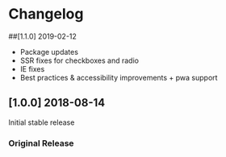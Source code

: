 # Changelog

##[1.1.0] 2019-02-12

- Package updates
- SSR fixes for checkboxes and radio
- IE fixes
- Best practices & accessibility improvements + pwa support

## [1.0.0] 2018-08-14

Initial stable release

### Original Release
